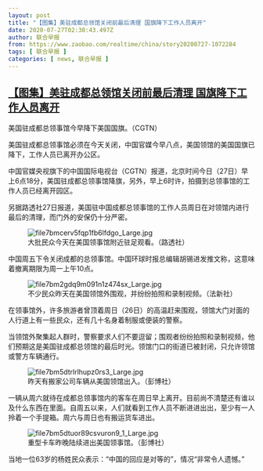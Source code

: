 ```yaml
---
layout: post
title: "【图集】美驻成都总领馆关闭前最后清理 国旗降下工作人员离开"
date: 2020-07-27T02:30:43.497Z
author: 联合早报
from: https://www.zaobao.com/realtime/china/story20200727-1072284
tags: [ 联合早报 ]
categories: [ news, 联合早报 ]
---
```

<!--1595837640000-->
[【图集】美驻成都总领馆关闭前最后清理 国旗降下工作人员离开](https://www.zaobao.com/realtime/china/story20200727-1072284)
------

<div>
<div class="figure-media"><img class="img-fluid lazyload" data-src="https://www.zaobao.com.sg/sites/default/files/styles/article_large_full/public/images/202007/20200727/f3b5-iwxpesx1247959.png?itok=Qo8iIg-J" title="美国驻成都总领事馆今早降下美国国旗。（CGTN）" alt src="https://www.zaobao.com.sg/sites/default/files/styles/article_large_full/public/images/202007/20200727/f3b5-iwxpesx1247959.png?itok=Qo8iIg-J" referrerpolicy="no-referrer"></div><figcaption>美国驻成都总领事馆今早降下美国国旗。（CGTN）</figcaption><p>美国驻成都总领事馆必须在今天关闭，中国官媒今早八点，美国领馆的美国国旗已降下，工作人员已离开办公区。</p><p>中国官媒央视旗下的中国国际电视台（CGTN）报道，北京时间今日（27日）早上6点18分，美国驻成都总领事馆降旗，另外，早上6时许，拍摄到总领事馆的工作人员已经离开园区。</p><p>另据路透社27日报道，美国驻中国成都总领事馆的工作人员周日在对领馆内进行最后的清理，而门外的安保仍十分严密。</p><section id="imu"><div id="dfp-ad-imu1-wrapper" class="dfp-tag-wrapper"><div id="dfp-ad-imu1" class="dfp-tag-wrapper"></div></div></section><div class="center"><figure class="image-placeholder"><img alt="file7bmcerv5fqp1fb6lfdgo_Large.jpg" src="https://www.zaobao.com/sites/default/files/inline_images/20200727/file7bmcerv5fqp1fb6lfdgo_Large.jpg" referrerpolicy="no-referrer"><figcaption>大批民众今天在美国领事馆附近驻足观看。（路透社）</figcaption></figure></div><p>中国周五下令关闭成都的总领事馆。中国环球时报总编辑胡锡进发推文称，这意味着撤离期限为周一上午10点。</p><div class="center"><figure class="image-placeholder"><img alt="file7bm2gdq9m091n1z474sx_Large.jpg" src="https://www.zaobao.com/sites/default/files/inline_images/20200727/file7bm2gdq9m091n1z474sx_Large.jpg" referrerpolicy="no-referrer"><figcaption>不少民众昨天在美国领馆外围观，并纷纷拍照和录制视频。（法新社）</figcaption></figure></div><p>在领事馆外，许多旅游者曾顶着周日（26日）的高温赶来围观，领馆大门对面的人行道上有一些民众，还有几十名身着制服或便装的警察。</p><p>当领馆外聚集起人群时，警察要求人们不要逗留；围观者纷纷拍照和录制视频，他们预期这是美国驻成都总领馆的最后时光。领馆门口的街道已被封闭，只允许领馆或警方车辆通行。</p><div class="center"><figure class="image-placeholder"><img alt="file7bm5dtrlrlhupz0rs3_Large.jpg" src="https://www.zaobao.com/sites/default/files/inline_images/20200727/file7bm5dtrlrlhupz0rs3_Large.jpg" referrerpolicy="no-referrer"><figcaption>昨天有搬家公司车辆从美国领馆出入。（彭博社）</figcaption></figure></div><p>一辆从周六就待在成都总领事馆内的客车在周日早上离开。目前尚不清楚还有谁以及什么东西在里面。自周五以来，人们就看到工作人员不断进进出出，至少有一人拎着一个手提箱。周六与周日也有搬运货车进出。</p><div id="innity-in-post"></div><div id="dfp-ad-midarticlespecial-wrapper" class="dfp-tag-wrapper"><div id="dfp-ad-midarticlespecial" class="dfp-tag-wrapper"></div></div><div class="center"><figure class="image-placeholder"><img alt="file7bm5dtuor89csvuron9_1_Large.jpg" src="https://www.zaobao.com/sites/default/files/inline_images/20200727/file7bm5dtuor89csvuron9_1_Large.jpg" referrerpolicy="no-referrer"><figcaption>重型卡车昨晚陆续进出美国领事馆。（彭博社）</figcaption></figure></div><p>当地一位63岁的杨姓民众表示：“中国的回应是对等的”，情况“非常令人遗憾。”</p>
</div>
